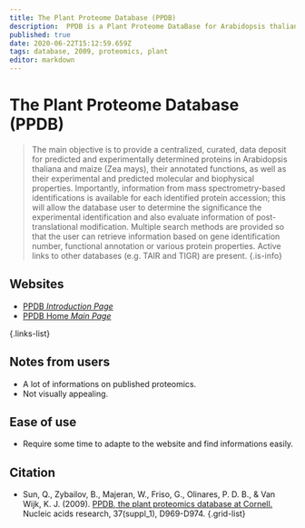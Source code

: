 ```yaml
---
title: The Plant Proteome Database (PPDB)
description:  PPDB is a Plant Proteome DataBase for Arabidopsis thaliana and maize (Zea mays). Initially PPDB was dedicated to plant plastids, but has now expanded to the whole plant proteome.
published: true
date: 2020-06-22T15:12:59.659Z
tags: database, 2009, proteomics, plant
editor: markdown
---
```


# The Plant Proteome Database (PPDB)

> The main objective is to provide a centralized, curated, data deposit for predicted and experimentally determined proteins in Arabidopsis thaliana and maize (Zea mays), their annotated functions, as well as their experimental and predicted molecular and biophysical properties. Importantly, information from mass spectrometry-based identifications is available for each identified protein accession; this will allow the database user to determine the significance the experimental identification and also evaluate information of post-translational modification.
&NewLine;
Multiple search methods are provided so that the user can retrieve information based on gene identification number, functional annotation or various protein properties. Active links to other databases (e.g. TAIR and TIGR) are present.
{.is-info}

 

## Websites

- [PPDB *Introduction Page*](http://ppdb.tc.cornell.edu/introduction.aspx)
- [PPDB Home *Main Page*](http://ppdb.tc.cornell.edu/)

 {.links-list}

## Notes from users
- A lot of informations on published proteomics.
- Not visually appealing.

## Ease of use
- Require some time to adapte to the website and find informations easily.

## Citation 

- Sun, Q., Zybailov, B., Majeran, W., Friso, G., Olinares, P. D. B., & Van Wijk, K. J. (2009). [PPDB, the plant proteomics database at Cornell.](https://academic.oup.com/nar/article/37/suppl_1/D969/1002325) Nucleic acids research, 37(suppl_1), D969-D974.
{.grid-list}